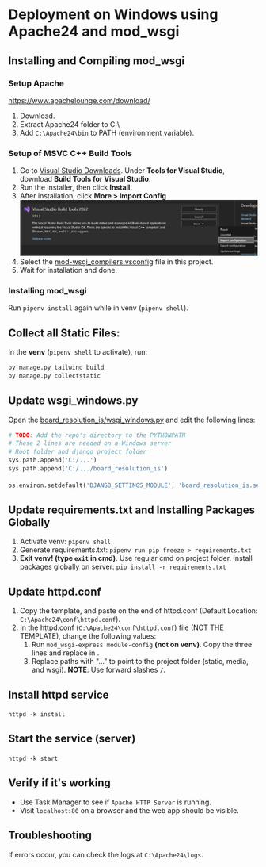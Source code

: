 # Deployment on Windows using Apache24 and mod_wsgi

## Installing and Compiling mod_wsgi

### Setup Apache
https://www.apachelounge.com/download/

1. Download.
2. Extract Apache24 folder to C:\
3. Add `C:\Apache24\bin` to PATH (environment variable).

### Setup of MSVC C++ Build Tools
1. Go to [Visual Studio Downloads](https://visualstudio.microsoft.com/downloads/#build-tools-for-visual-studio-2022). Under **Tools for Visual Studio**, download **Build Tools for Visual Studio**.
2. Run the installer, then click **Install**.
3. After installation, click **More > Import Config**
![import_config](/docs/images/import_config.png)
4. Select the [mod-wsgi_compilers.vsconfig](mod-wsgi_compilers.vsconfig) file in this project.
5. Wait for installation and done.

### Installing mod_wsgi
Run `pipenv install` again while in venv (`pipenv shell`).

## Collect all Static Files:
In the **venv** (`pipenv shell` to activate), run:
```bat
py manage.py tailwind build
py manage.py collectstatic
```

## Update wsgi_windows.py
Open the [board_resolution_is/wsgi_windows.py](board_resolution_is/wsgi_windows.py) and edit the following lines:
```py
# TODO: Add the repo's directory to the PYTHONPATH
# These 2 lines are needed on a Windows server
# Root folder and django project folder
sys.path.append('C:/...')
sys.path.append('C:/.../board_resolution_is')

os.environ.setdefault('DJANGO_SETTINGS_MODULE', 'board_resolution_is.settings')
```

## Update requirements.txt and Installing Packages Globally
1. Activate venv: `pipenv shell`
2. Generate requirements.txt: `pipenv run pip freeze > requirements.txt`
3. **Exit venv! (type `exit` in cmd)**. Use regular cmd on project folder. Install packages globally on server: `pip install -r requirements.txt`

## Update httpd.conf

1. Copy the template, and paste on the end of httpd.conf (Default Location: `C:\Apache24\conf\httpd.conf`).
2. In the httpd.conf (`C:\Apache24\conf\httpd.conf`) file (NOT THE TEMPLATE), change the following values:
   1. Run `mod_wsgi-express module-config` **(not on venv)**. Copy the three lines and replace in .
   <!-- 2. Replace SetEnv values for the actual server (see these [environment variables](README.md#postgresql-database)). -->
   3. Replace paths with "..." to point to the project folder (static, media, and wsgi). **NOTE**: Use forward slashes `/`.

## Install httpd service
`httpd -k install`

## Start the service (server)
`httpd -k start`

## Verify if it's working
- Use Task Manager to see if `Apache HTTP Server` is running.
- Visit `localhost:80` on a browser and the web app should be visible.

## Troubleshooting
If errors occur, you can check the logs at `C:\Apache24\logs`.
